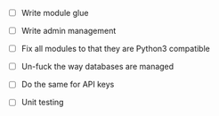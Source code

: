  - [ ] Write module glue
 - [ ] Write admin management
 - [ ] Fix all modules to that they are Python3 compatible
 - [ ] Un-fuck the way databases are managed
 - [ ] Do the same for API keys
 - [ ] Unit testing
 